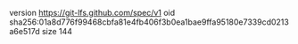 version https://git-lfs.github.com/spec/v1
oid sha256:01a8d776f99468cbfa81e4fb406f3b0ea1bae9ffa95180e7339cd0213a6e517d
size 144
